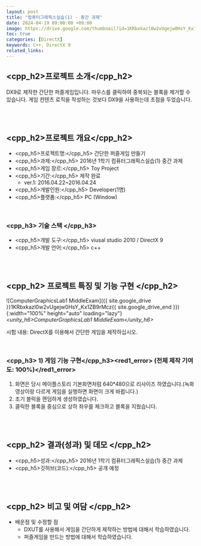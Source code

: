 ```yaml
---
layout: post
title: "컴퓨터그래픽스실습(1) - 중간 과제"
date: 2024-04-19 09:00:00 +09:00
image: https://drive.google.com/thumbnail?id=1KRbxkazl0w2vUgejw0HsY_Kx1ZB9rMcz
toc: true
categories: [DirectX]
keywords: C++, DirectX 9
related_links:
---
```


## <cpp_h2>프로젝트 소개</cpp_h2>

DX9로 제작한 간단한 퍼즐게임입니다. 마우스를 클릭하여 중복되는 블록을 제거할 수 있습니다. 게임 컨텐츠 로직을 작성하는 것보다 DX9을 사용하는데 초점을 두었습니다. 

<br>
<br>

## <cpp_h2>프로젝트 개요</cpp_h2>

- <span><cpp_h5>프로젝트명:</cpp_h5> 간단한 퍼즐게임 만들기</span>
- <span><cpp_h5>과제:</cpp_h5> 2016년 1학기 컴퓨터그래픽스실습(1) 중간 과제</span>
- <span><cpp_h5>게임 장르:</cpp_h5> Toy Project</span>
- <span><cpp_h5>기간:</cpp_h5> 제작 완료</span>
    - ver.1: 2016.04.22~2016.04.24
- <span><cpp_h5>개발인원:</cpp_h5> Developer(1명)</span>
- <span><cpp_h5>플랫폼:</cpp_h5> PC (Window)</span>

<br>

### <cpp_h3> 기술 스택 </cpp_h3>

- <span><cpp_h5>개발 도구:</cpp_h5> viusal studio 2010 / DirectX 9 </span>
- <span><cpp_h5>개발 언어:</cpp_h5> c++  </span>

<br>
<br>

## <cpp_h2> 프로젝트 특징 및 기능 구현 </cpp_h2>

![ComputerGraphicsLab1 MiddleExam]({{ site.google_drive }}1KRbxkazl0w2vUgejw0HsY_Kx1ZB9rMcz{{ site.google_drive_end }}){:width="100%" height="auto" loading="lazy"}
*<unity_h6>ComputerGraphicsLab1 MiddleExam</unity_h6>*

시험 내용: DirectX를 이용해서 간단한 게임을 제작하십시오.

<br>

### <cpp_h3> 1) 게임 기능 구현</cpp_h3><red1_error> (전체 제작 기여도: 100%)</red1_error>

1. 화면은 당시 메이플스토리 기본화면처럼 640*480으로 리사이즈 하였습니다.(녹화 영상이랑 다르게 게임을 실행하면 화면이 크게 바뀝니다.)
2. 초기 블럭을 랜덤하게 생성하였습니다.
3. 클릭한 블록을 중심으로 상하 좌우를 체크하고 블록을 지웠습니다.


<br>
<br>

## <cpp_h2> 결과(성과) 및 데모 </cpp_h2>

- <span><cpp_h5>성과:</cpp_h5> 2016년 1학기 컴퓨터그래픽스실습(1) 중간 과제 </span>
- <span><cpp_h5>깃허브(코드):</cpp_h5> 공개 예정</span>

<br>
<br>

## <cpp_h2> 비고 및 여담 </cpp_h2>

- 배운점 및 수정할 점
	- DXUT를 사용해서 게임을 간단하게 제작하는 방법에 대해서 학습하였습니다.
	- 퍼즐게임을 만드는 방법에 대해서 학습하였습니다.